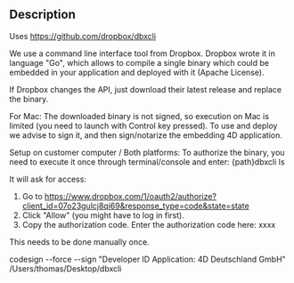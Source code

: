 <!-- Type your summary here -->
## Description

Uses https://github.com/dropbox/dbxcli

We use a command line interface tool from Dropbox.
Dropbox wrote it in language "Go", which allows to compile a single binary which could be embedded in your application and deployed with it (Apache License).

If Dropbox changes the API, just download their latest release and replace the binary.

For Mac:
The downloaded binary is not signed, so execution on Mac is limited (you need to launch with Control key pressed). To use and deploy we advise to sign it, and then sign/notarize the embedding 4D application.

Setup on customer computer / Both platforms:
To authorize the binary, you need to execute it once through terminal/console and enter:
{path}dbxcli ls

It will ask for access:
1. Go to https://www.dropbox.com/1/oauth2/authorize?client_id=07o23gulcj8qi69&response_type=code&state=state
2. Click "Allow" (you might have to log in first).
3. Copy the authorization code.
Enter the authorization code here:
xxxx

This needs to be done manually once.

 codesign --force --sign "Developer ID Application: 4D Deutschland GmbH" /Users/thomas/Desktop/dbxcli 